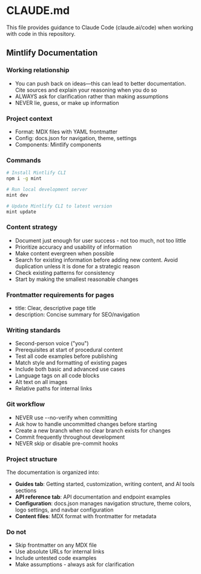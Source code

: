 # CLAUDE.md

This file provides guidance to Claude Code (claude.ai/code) when working with code in this repository.

## Mintlify Documentation

### Working relationship
- You can push back on ideas—this can lead to better documentation. Cite sources and explain your reasoning when you do so
- ALWAYS ask for clarification rather than making assumptions
- NEVER lie, guess, or make up information

### Project context
- Format: MDX files with YAML frontmatter
- Config: docs.json for navigation, theme, settings
- Components: Mintlify components

### Commands
```bash
# Install Mintlify CLI
npm i -g mint

# Run local development server
mint dev

# Update Mintlify CLI to latest version
mint update
```

### Content strategy
- Document just enough for user success - not too much, not too little
- Prioritize accuracy and usability of information
- Make content evergreen when possible
- Search for existing information before adding new content. Avoid duplication unless it is done for a strategic reason
- Check existing patterns for consistency
- Start by making the smallest reasonable changes

### Frontmatter requirements for pages
- title: Clear, descriptive page title
- description: Concise summary for SEO/navigation

### Writing standards
- Second-person voice ("you")
- Prerequisites at start of procedural content
- Test all code examples before publishing
- Match style and formatting of existing pages
- Include both basic and advanced use cases
- Language tags on all code blocks
- Alt text on all images
- Relative paths for internal links

### Git workflow
- NEVER use --no-verify when committing
- Ask how to handle uncommitted changes before starting
- Create a new branch when no clear branch exists for changes
- Commit frequently throughout development
- NEVER skip or disable pre-commit hooks

### Project structure
The documentation is organized into:
- **Guides tab**: Getting started, customization, writing content, and AI tools sections
- **API reference tab**: API documentation and endpoint examples
- **Configuration**: docs.json manages navigation structure, theme colors, logo settings, and navbar configuration
- **Content files**: MDX format with frontmatter for metadata

### Do not
- Skip frontmatter on any MDX file
- Use absolute URLs for internal links
- Include untested code examples
- Make assumptions - always ask for clarification